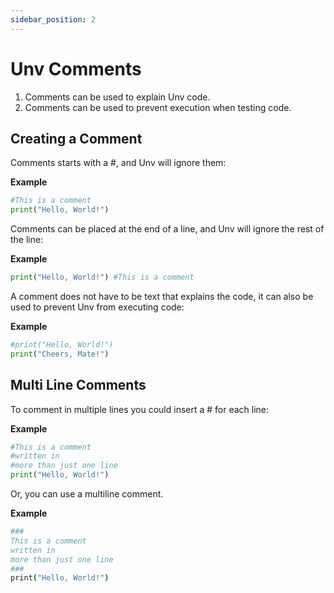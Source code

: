 ```yaml
---
sidebar_position: 2
---
```

# Unv Comments

1. Comments can be used to explain Unv code.
2. Comments can be used to prevent execution when testing code.

## Creating a Comment

Comments starts with a #, and Unv will ignore them:

**Example**
```py {1}
#This is a comment
print("Hello, World!")
```

Comments can be placed at the end of a line, and Unv will ignore the rest of the line:

**Example**
```py
print("Hello, World!") #This is a comment
```

A comment does not have to be text that explains the code, it can also be used to prevent Unv from executing code:

**Example**
```py {1}
#print("Hello, World!")
print("Cheers, Mate!")
```

## Multi Line Comments

To comment in multiple lines you could insert a # for each line:

**Example**
```py {1-3}
#This is a comment
#written in
#more than just one line
print("Hello, World!")
```

Or, you can use a multiline comment.

**Example**
```coffee {1-5}
###
This is a comment
written in
more than just one line
###
print("Hello, World!")
```
